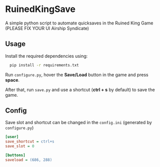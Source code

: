 # RuinedKingSave

A simple python script to automate quicksaves in the Ruined King Game
(PLEASE FIX YOUR UI Airship Syndicate)

## Usage

Install the required dependencies using:

```bash
  pip install -r requirements.txt
```

Run ```configure.py```, hover the **Save/Load**
button in the game and press **space**.

After that, run ```save.py``` and use a shortcut
(**ctrl + s** by default) to save the game.


## Config

Save slot and shortcut can be changed in the ```config.ini```
(generated by ```configure.py```)

```ini
[user]
save_shortcut = ctrl+s
save_slot = 0

[buttons]
saveload = (686, 288)
```
